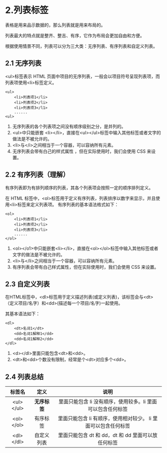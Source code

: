 # 2.列表标签

表格是用来品示数据的，那么列表就是用来布局的。

列表最大的特点就是整齐、整吉、有序，它作为布局会更加自由和方便。

根据使用情景不同，列表可以分为三大类：无序列表、有序列表和自定义列表。

## 2.1 无序列表

\<ul>标签表示 HTML 页面中项目的无序列表，一般会以项目符号呈现列表项，而列表项使用\<li>标签定义。

    <ul>
        <li>列表项1</li>
        <li>列表项2</li>
        <li>列表项3</l1>
        ......
    <ul>

1. 无序列表的各个列表项之间没有顺序级别之分，是并列的。
2. \<ul>中只能嵌套 \<li>\</li>，直接在\<ul>\</ul>标签中输入其他标签或者文字的做法是不被允许的。
3. \<li>与\</i>之间相当于一个容器，可以容纳所有元素。
4. 无序列表会带有白己的样式属性 ，但在实际使用时，我们会使用 CSS 来设置。

## 2.2 有序列表（理解）

有序列表即为有排列顺序的列表，其各个列表项会按照一定的顺序排列定义。

在 HTML 标签中，\<ol>标签用于定义有序列表，列表排序以数字来显示，并且使用\<li>标签来定义列表项。
有序列表的基本语法格式如下：

    <ol>
        <li>列表项1</li>
        <li>列表项2</li>
        <li>列表项3</li>
        ......
    </ol>

1. \<ol>\</o1>中只能嵌套\<li>\</li>，直接在\<ol>\</ol>标签中输入其他标签或者文字的做法是不被允许的。
2. \<li>与\</li>之间相当于一个容器，可以容纳所有元素。
3. 有序列表会带有白己样式属性，但在实际使用时，我们会使用 CSS 来设置。

## 2.3 自定义列表

在HTML标签中，\<dl>标签用于定义描述列表(或定义列表)，该标签会与\<dt>（定义项目/名字）和\<dd>(描述每一个项目/名字)一起使用。

其基本语法如下：

    <dl>
        <dt>名词1</dt>
        <dd>名词1解释1</dd>
        <dd>名词1解释2</dd>
    </dl>

1. \<d>\</dl>里面只能包含\<dt>和\<dd>。
2. \<dt>和\<dd>个数没有限制，经常是个\<dt>对应多个\<dd>。

## 2.4 列表总结

|标签名|定义|说明|
|:---:|:--:|:-:|
|\<ul>\</ul>|**无序标签**|里面只能包含 li 没有顺序，使用较多。li 里面可以包含任何标签|
|\<ol>\</ol>|有序标签|里面只能包含 li 有顺序，使用相对较少。 li 里面可以包含任何标签|
|\<dl>\</dl>|自定义列表|里面只能包含 dt 和 dd，dt 和 dd 里面可以放任何标签|
